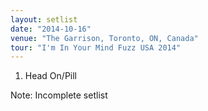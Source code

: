 ```yaml
---
layout: setlist
date: "2014-10-16"
venue: "The Garrison, Toronto, ON, Canada"
tour: "I'm In Your Mind Fuzz USA 2014"
---
```



 1. Head On/Pill


Note: Incomplete setlist
